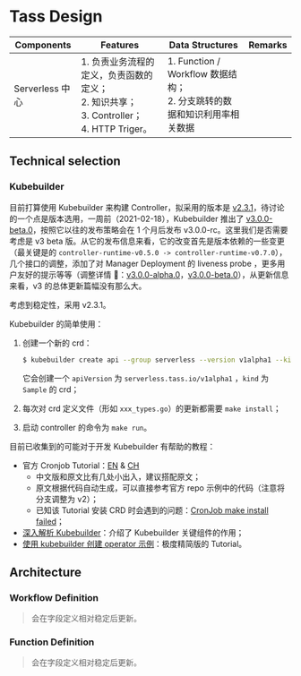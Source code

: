# Tass Design



| Components      | Features                                                     | Data Structures                                              | Remarks |
| --------------- | ------------------------------------------------------------ | ------------------------------------------------------------ | ------- |
| Serverless 中心 | 1. 负责业务流程的定义，负责函数的定义；<br>2. 知识共享；<br>3. Controller；<br>4. HTTP Triger。 | 1. Function / Workflow 数据结构；<br>2. 分支跳转的数据和知识利用率相关数据 |         |

## Technical selection

### Kubebuilder

目前打算使用 Kubebuilder 来构建 Controller，拟采用的版本是 [v2.3.1](https://github.com/kubernetes-sigs/kubebuilder/releases/tag/v2.3.1)，待讨论的一个点是版本选用，一周前（2021-02-18），Kubebuilder 推出了 [v3.0.0-beta.0](https://github.com/kubernetes-sigs/kubebuilder/releases/tag/v3.0.0-beta.0)，按照它以往的发布策略会在 1 个月后发布 v3.0.0-rc。这里我们是否需要考虑是 v3 beta 版。从它的发布信息来看，它的改变首先是版本依赖的一些变更（最关键是的 `controller-runtime-v0.5.0 -> controller-runtime-v0.7.0`），几个接口的调整，添加了对 Manager Deployment 的 liveness probe ，更多用户友好的提示等等（调整详情 🔎：[v3.0.0-alpha.0](https://github.com/kubernetes-sigs/kubebuilder/releases/tag/v3.0.0-alpha.0)，[v3.0.0-beta.0](https://github.com/kubernetes-sigs/kubebuilder/releases/tag/v3.0.0-beta.0)），从更新信息来看，v3 的总体更新篇幅没有那么大。

考虑到稳定性，采用 v2.3.1。

Kubebuilder 的简单使用：

1. 创建一个新的 crd：

   ```bash
   $ kubebuilder create api --group serverless --version v1alpha1 --kind Sample
   ```

   它会创建一个 `apiVersion` 为 `serverless.tass.io/v1alpha1` ，`kind` 为 `Sample` 的 crd；

2. 每次对 crd 定义文件（形如 `xxx_types.go`）的更新都需要 `make install`；

3. 启动 controller 的命令为 `make run`。

目前已收集到的可能对于开发 Kubebuilder 有帮助的教程：

* 官方 Cronjob Tutorial：[EN](https://book.kubebuilder.io/cronjob-tutorial/cronjob-tutorial.html) & [CH](https://cloudnative.to/kubebuilder/cronjob-tutorial/cronjob-tutorial.html)
  * 中文版和原文比有几处小出入，建议搭配原文；
  * 原文根据代码自动生成，可以直接参考官方 repo 示例中的代码（注意将分支调整为 v2）；
  * 已知该 Tutorial 安装 CRD 时会遇到的问题：[CronJob make install failed](https://github.com/kubernetes-sigs/kubebuilder/issues/1466)；
* [深入解析 Kubebuilder](https://juejin.cn/post/6844903952241131534)：介绍了 Kubebuilder 关键组件的作用；
* [使用 kubebuilder 创建 operator 示例](https://jimmysong.io/kubernetes-handbook/develop/kubebuilder-example.html)：极度精简版的 Tutorial。

## Architecture

### Workflow Definition

> 会在字段定义相对稳定后更新。

### Function Definition

> 会在字段定义相对稳定后更新。

